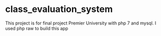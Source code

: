 # class_evaluation_system
This project is for final project Premier University with php 7 and mysql.
I used php raw to build this app
